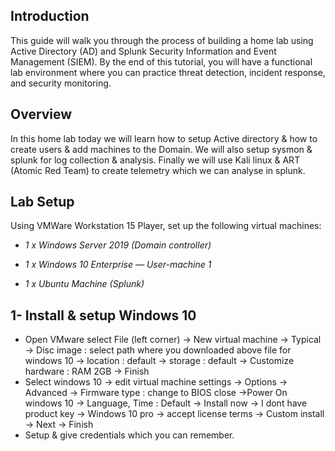 ## Introduction
This guide will walk you through the process of building a home lab using Active Directory (AD) and Splunk Security Information and Event Management (SIEM). By the end of this tutorial, you will have a functional lab environment where you can practice threat detection, incident response, and security monitoring.

## Overview
In this home lab today we will learn how to setup Active directory & how to create users & add machines to the Domain. We will also setup sysmon & splunk for log collection & analysis. Finally we will use Kali linux & ART (Atomic Red Team) to create telemetry which we can analyse in splunk.

## Lab Setup
Using VMWare Workstation 15 Player, set up the following virtual machines:

* _1 x Windows Server 2019 (Domain controller)_

* _1 x Windows 10 Enterprise — User-machine 1_

* _1 x Ubuntu Machine (Splunk)_

## 1- Install & setup Windows 10 
* Open VMware select File (left corner) -> New virtual machine -> Typical -> Disc image : select path where you downloaded above file for windows 10 -> location : default -> storage : default -> Customize hardware : RAM 2GB -> Finish
* Select windows 10 -> edit virtual machine settings -> Options -> Advanced -> Firmware type : change to BIOS close ->Power On windows 10 -> Language, Time : Default -> Install now -> I dont have product key -> Windows 10 pro -> accept license terms -> Custom install -> Next -> Finish
* Setup & give credentials which you can remember.
